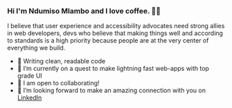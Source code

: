### Hi I'm Ndumiso Mlambo and I love coffee. 👋🏼

I believe that user experience and accessibility advocates need strong allies in web developers, devs who believe that making things well and according to standards is a high priority because people are at the very center of everything we build.

- 🔭 Writing clean, readable code
- 🌱 I’m currently on a quest to make lightning fast web-apps with top grade UI
- 👯 I am open to collaborating!
- 🤝 I’m looking forward to make an amazing connection with you on <a href="https://www.linkedin.com/in/ndumiso-mlambo-a7a93423/" rel="nofollow">LinkedIn</a>

